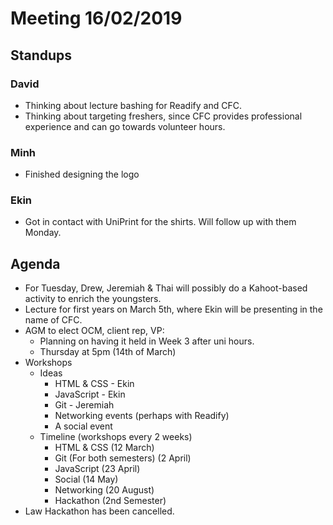 # Meeting 16/02/2019

## Standups
### David
- Thinking about lecture bashing for Readify and CFC.
- Thinking about targeting freshers, since CFC provides professional experience and can go towards volunteer hours.

### Minh
- Finished designing the logo

### Ekin
- Got in contact with UniPrint for the shirts. Will follow up with them Monday.

## Agenda
- For Tuesday, Drew, Jeremiah & Thai will possibly do a Kahoot-based activity to enrich the youngsters.
- Lecture for first years on March 5th, where Ekin will be presenting in the name of CFC.
- AGM to elect OCM, client rep, VP:
    - Planning on having it held in Week 3 after uni hours.
    - Thursday at 5pm (14th of March)
- Workshops
    - Ideas
        - HTML & CSS - Ekin
        - JavaScript - Ekin
        - Git - Jeremiah
        - Networking events (perhaps with Readify)
        - A social event
    - Timeline (workshops every 2 weeks)
        - HTML & CSS (12 March)
        - Git (For both semesters) (2 April)
        - JavaScript (23 April)
        - Social (14 May)
        - Networking (20 August)
        - Hackathon (2nd Semester)
- Law Hackathon has been cancelled.